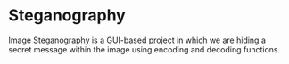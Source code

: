 # Steganography
Image Steganography is a GUI-based project in which we are hiding a secret message within  the image using encoding and decoding functions.
